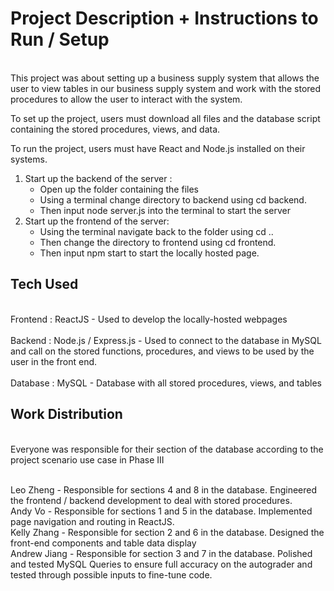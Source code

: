 # Project Description + Instructions to Run / Setup

<br>This project was about setting up a business supply system that allows the user to view tables in our business supply system and work with the stored procedures to allow the user to interact with the system.

To set up the project, users must download all files and the database script containing the stored procedures, views, and data.

To run the project, users must have React and Node.js installed on their systems.

1. Start up the backend of the server :
  	* Open up the folder containing the files<br>
  	* Using a terminal change directory to backend using cd backend.<br>
  	* Then input node server.js into the terminal to start the server<br>
2. Start up the frontend of the server:<br>
    * Using the terminal navigate back to the folder using cd ..<br>
    * Then change the directory to frontend using cd frontend.<br>
    * Then input npm start to start the locally hosted page.<br>
## Tech Used

<br>Frontend : ReactJS - Used to develop the locally-hosted webpages<br>
<br>Backend : Node.js / Express.js - Used to connect to the database in MySQL and call on the stored functions, procedures, and views to be used by the user in the front end.<br>
<br>Database : MySQL - Database with all stored procedures, views, and tables<br>
## Work Distribution

<br>Everyone was responsible for their section of the database according to the project scenario use case in Phase III

<br>Leo Zheng - Responsible for sections 4 and 8 in the database. Engineered the frontend / backend development to deal with stored procedures.
<br>Andy Vo - Responsible for sections 1 and 5 in the database. Implemented page navigation and routing in ReactJS.
<br>Kelly Zhang - Responsible for section 2 and 6 in the database. Designed the front-end components and table data display
<br>Andrew Jiang - Responsible for section 3 and 7 in the database. Polished and tested MySQL Queries to ensure full accuracy on the autograder and tested through possible inputs to fine-tune code.
